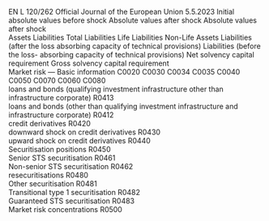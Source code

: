 EN  L 120/262 Official Journal of the European Union 5.5.2023
 Initial absolute values before shock  Absolute values after shock  Absolute values after shock  
Assets  Liabilities 
Total  Liabilities 
Life  Liabilities 
Non-Life  Assets  Liabilities 
(after the 
loss 
absorbing 
capacity of 
technical 
provisions)  Liabilities 
(before the 
loss- 
absorbing 
capacity of 
technical 
provisions)  Net solvency 
capital 
requirement  Gross 
solvency 
capital 
requirement  
Market risk — Basic information  C0020  C0030  C0034  C0035  C0040  C0050  C0070  C0060  C0080  
loans and bonds (qualifying investment infrastructure 
other than infrastructure corporate)  R0413  
loans and bonds (other than qualifying investment 
infrastructure and infrastructure corporate)  R0412  
credit derivatives  R0420  
downward shock on credit derivatives  R0430  
upward shock on credit derivatives  R0440  
Securitisation positions  R0450  
Senior STS securitisation  R0461  
Non-senior STS securitisation  R0462  
resecuritisations  R0480  
Other securitisation  R0481  
Transitional type 1 securitisation  R0482  
Guaranteed STS securitisation  R0483  
Market risk concentrations  R0500
